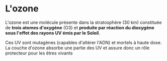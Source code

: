 # L'ozone

L'ozone est une molécule présente dans la stratosphère (30 km) constituée de **trois atomes d'oxygène** (O3) et **produite par réaction du dioxygène sous l'effet des rayons UV émis par le Soleil**.

Ces UV sont mutagènes (capables d'altérer l'ADN) et mortels à haute dose. La couche d'ozone absorbe une partie des UV et assure donc un rôle protecteur pour les êtres vivants
